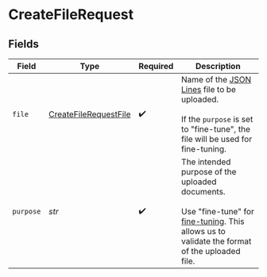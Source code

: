 # CreateFileRequest


## Fields

| Field                                                                                                                                                                             | Type                                                                                                                                                                              | Required                                                                                                                                                                          | Description                                                                                                                                                                       |
| --------------------------------------------------------------------------------------------------------------------------------------------------------------------------------- | --------------------------------------------------------------------------------------------------------------------------------------------------------------------------------- | --------------------------------------------------------------------------------------------------------------------------------------------------------------------------------- | --------------------------------------------------------------------------------------------------------------------------------------------------------------------------------- |
| `file`                                                                                                                                                                            | [CreateFileRequestFile](../../models/shared/createfilerequestfile.md)                                                                                                             | :heavy_check_mark:                                                                                                                                                                | Name of the [JSON Lines](https://jsonlines.readthedocs.io/en/latest/) file to be uploaded.<br/><br/>If the `purpose` is set to "fine-tune", the file will be used for fine-tuning.<br/> |
| `purpose`                                                                                                                                                                         | *str*                                                                                                                                                                             | :heavy_check_mark:                                                                                                                                                                | The intended purpose of the uploaded documents.<br/><br/>Use "fine-tune" for [fine-tuning](/docs/api-reference/fine-tuning). This allows us to validate the format of the uploaded file.<br/> |